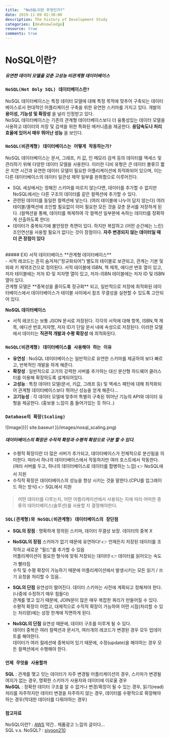 ```yaml
---
title:  "NoSQL이란 무엇인가?"
date: 2019-11-09 02:30:00
description: The history of Development Study
categories: [devKnowledge]
resource: true
comments: true
---
```

# NoSQL이란?
##### 유연한 데이터 모델을 갖춘 고성능 비관계형 데이터베이스

### `NoSQL(Not Only SQL) 데이터베이스란?`
NoSQL 데이터베이스는 특정 데이터 모델에 대해 특정 목적에 맞추어 구축되는 데이터베이스로서 현대적인 어플리케이션 구축을 위한 유연한 스키마를 가지고 있다. 개발의 **용이성, 기능성 및 확장성** 을 널리 인정받고 있다. <br>
NoSQL 데이터베이스는 기존의 관계형 데이터베이스보다 더 융통성있는 데이터 모델을 사용하고 데이터의 저장 및 검색을 위한 특화된 매커니즘을 제공한다. **응답속도나 처리효율에 있어서 매우 뛰어난 성능** 을 보인다.

### `NoSQL(비관계형) 데이터베이스는 어떻게 작동하는가?`
NoSQL 데이터베이스는 문서, 그래프, 키 값, 인 메모리 검색 등의 데이터를 액세스 및 관리하기 위해 다양한 데이터 모델을 사용한다. 이러한 디비 유형은 큰 데이터 볼류므 짧은 지연 시간과 유연한 데이터 모델이 필요한 어플리케이션에 최적화되어 있으며, 이는 다른 데이터베이스의 데이터 일관성 제약 일부를 완화함으로 이루어진다.<br>
- SQL 세상에서는 정해진 스키마를 따르지 않는다면, 데이터를 추가할 수 없지만 NoSQL에서는 다른 구조의 데이터를 같은 컬렉션에 추가할 수 있다.
- 관련된 데이터를 동일한 컬렉션에 넣는다. (여러 테이블에 나누어 담지 않는다) 여러 테이블/콜렉션에 조인할 필요없이 이미 필요한 모든 것을 갖춘 문서를 저장하게 된다. (컬렉션을 통해, 데이터를 복제하여 각 컬렉션 일부분에 속하는 데이터를 정확하게 산출하도록 한다)
- 데이터가 중복되기에 불안정한 측면이 있다. 하지만 복잡하고 (어떤 순간에는 느린) 조인연산을 사용할 필요가 없다는 것이 장점이다. **자주 변경되지 않는 데이터일 때 더 큰 장점이 있다**

<br>
##### EX) 서적 데이터베이스
**관계형 데이터베이스**<br>
- 서적 레코드는 흔히 숨겨져("정규화되어") 별도의 테이블로 보관되고, 관계는 기본 및 외래 키 제약조건으로 정의된다. 서적 테이블에 ISBN, 책 제목, 에디션 번호 열이 있고, 저자 테이블에는 저자 ID 및 저자명 열이 있고, 저자-ISBN 테이블에는 저자 ID 및 ISBN 열이 있다. <br>
  관계형 모델은 **중복성을 줄이도록 정규화** 되고, 일반적으로 저장에 최적화된 데이터베이스에서 데이터베이스가 테이블 사이에서 참조 무결성을 실현할 수 있도록 고안되어 있다.<br>

**NoSQL 데이터베이스**<br>
- 서적 레코드는 보통 JSON 문서로 저장된다. 각각의 서적에 대해 항목, ISBN,책 제목, 에디션 번호,저자명, 저자 ID가 단일 문서 내에 속성으로 저장된다. 이러한 모델에서 데이터는 **직관적 개발과 수평 확장성** 에 최적화된다. <br>

### `NoSQL(비관계형) 데이터베이스를 사용해야 하는 이유`
- **유연성** : NoSQL 데이터베이스는 일반적으로 유연한 스키마를 제공하여 보다 빠르고, 반복적인 개발을 하게 해준다.
- **확장성** : 일반적으로 고가의 강력한 서버를 추가하는 대신 분산형 하드웨어 클러스터를 이용해 확장하도록 설계되어있다.
- **고성능** : 특정 데이터 모델(문서, 키값, 그래프 등) 및 액세스 패턴에 대해 최적화되어 관계형 데이터베이스보다 뛰어난 성능을 얻게 해준다...
- **고기능성** : 각 데이터 모델에 맞추어 특별히 구축된 뛰어난 기능의 API와 데이터 유형을 제공한다.
(홍보용 느낌이 좀 들어가있는 듯 하다..)<br>

### `Database의 확장(Scaling)`
![Image]({{ site.baseurl }}/images/nosql_scaling.png)<br>
##### 데이터베이스의 확장은 수직적 확장과 수평적 확장으로 구분 할 수 있다.
- 수평적 확장이란 더 많은 서버가 추가되고, 데이터베이스가 전체적으로 분산됨을 의미한다. 따라서 하나의 데이터베이스에서 작동하지만 여러 호스트에서 작동한다. (여러 서버를 두고, 하나의 데이터베이스로 데이터를 합병하는 느낌)
  👉 NoSQL에서 지원
- 수직적 확장은 데이터베이스의 성능을 향상 시키는 것을 말한다.(CPU를 업그레이드 하는 방식)
  👉 SQL에서 지원

> 어떤 데이터를 다루는지, 어떤 어플리케이션에서 사용되는 지에 따라 어떠한 종류의 데이터베이스(솔루션)를 사용할 지 결정해야한다.

### `SQL(관계형)와 NoSQL(비관계형) 데이터베이스의 장단점`
- **SQL의 장점** : 명확하게 정의된 스키마, 데이터 무결성 보장. 데이터의 중복 X
- **NoSQL의 장점**
  스키마가 없기 때문에 유연하다! 👉 언제든지 저장된 데이터를 조작하고 새로운 "필드"를 추가할 수 있음<br>
  어플리케이션이 필요한 형식에 맞춰 저장되는 데이터! 👉 데이터를 읽어오는 속도가 빨라짐<br>
  수직 및 수평 확장이 가능하기 때문에 어플리케이션에서 발생시키는 모든 읽기 / 쓰기 요청을 처리할 수 있음..<br>

- **SQL의 단점**
  유연성이 떨어진다. 데이터 스키마는 사전에 계획되고 정해져야 한다.(나중에 수정하기 매우 힘들다)<br>
  관계를 맺고 있기 때문에, JOIN문이 많은 매우 복잡한 쿼리가 만들어질 수 있다.<br>
  수평적 확장이 어렵고, 대체적으로 수직적 확장이 가능하여 어떤 시점(처리할 수 있는 처리량)에는 성장 한계에 직면하게 된다.<br>

- **NoSQL의 단점**
  유연성 때문에, 데이터 구조를 미루게 될 수 있다.<br>
  데이터 중복은 여러 컬렉션과 문서가, 여러개의 레코드가 변경된 경우 모두 업데이트를 해야한다.<br>
  데이터가 여러 컬레션에 중복되어 있기 때문에, 수정(update)을 해야하는 경우 모든 컬렉션에서 수행해야 한다.<br>

### `언제 무엇을 사용할까`
**SQL** : 관계를 맺고 잇는 데이터가 자주 변경될 어플리케이션의 경우, 스키마가 변경될 여지가 없는 경우, 명확한 스키마가 사용자와 데이터에 이로울 경우 <br>
**NoSQL** : 정확한 데이터 구조를 알 수 없거나 변경/확장이 될 수 있는 경우, 읽기(read) 처리를 자주하지만 데이터 변경을 자주하지 않는 경우, 데이터를 수평적으로 확장해야 하는 경우(막대한 데이터를 다뤄야하는 경우)

### `참고자료`
NoSQL이란? : [AWS](https://aws.amazon.com/ko/nosql/)  약간.. 제품광고 느낌의 글이다... <br>
SQL v.s. NoSQL? : [siyoon210](https://siyoon210.tistory.com/130)
